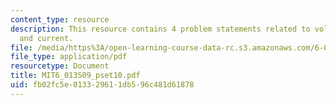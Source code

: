 ```yaml
---
content_type: resource
description: This resource contains 4 problem statements related to voltage, transmitter,
  and current.
file: /media/https%3A/open-learning-course-data-rc.s3.amazonaws.com/6-013-electromagnetics-and-applications-spring-2009/fb02fc5e013329611db596c481d61878_MIT6_013S09_pset10.pdf
file_type: application/pdf
resourcetype: Document
title: MIT6_013S09_pset10.pdf
uid: fb02fc5e-0133-2961-1db5-96c481d61878
---
```

